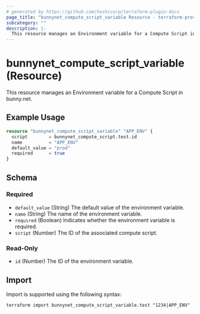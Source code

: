```yaml
---
# generated by https://github.com/hashicorp/terraform-plugin-docs
page_title: "bunnynet_compute_script_variable Resource - terraform-provider-bunnynet"
subcategory: ""
description: |-
  This resource manages an Environment variable for a Compute Script in bunny.net.
---
```


# bunnynet_compute_script_variable (Resource)

This resource manages an Environment variable for a Compute Script in bunny.net.

## Example Usage

```terraform
resource "bunnynet_compute_script_variable" "APP_ENV" {
  script        = bunnynet_compute_script.test.id
  name          = "APP_ENV"
  default_value = "prod"
  required      = true
}
```

<!-- schema generated by tfplugindocs -->
## Schema

### Required

- `default_value` (String) The default value of the environment variable.
- `name` (String) The name of the environment variable.
- `required` (Boolean) Indicates whether the environment variable is required.
- `script` (Number) The ID of the associated compute script.

### Read-Only

- `id` (Number) The ID of the environment variable.

## Import

Import is supported using the following syntax:

```shell
terraform import bunnynet_compute_script_variable.test "1234|APP_ENV"
```
